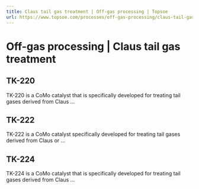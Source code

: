 ```yaml
---
title: Claus tail gas treatment | Off-gas processing | Topsoe
url: https://www.topsoe.com/processes/off-gas-processing/claus-tail-gas-treatment#main-content
---
```


# Off-gas processing | Claus tail gas treatment

## TK-220

TK-220 is a CoMo catalyst that is specifically developed for treating tail gases derived from Claus ...

## TK-222

TK-222 is a CoMo catalyst specifically developed for treating tail gases derived from Claus or ...

## TK-224

TK-224 is a CoMo catalyst that is specifically developed for treating tail gases derived from Claus ...